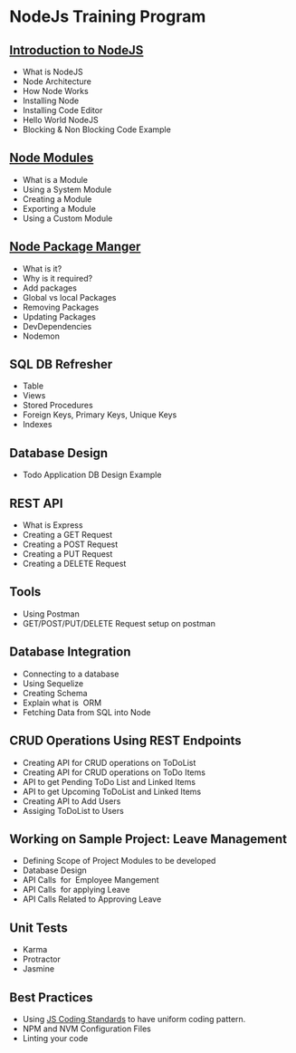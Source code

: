 # NodeJs Training Program

## [Introduction to NodeJS](https://github.com/icosta-cci/nodejs/tree/master/1_IntroductionToNodeJs)

- What is NodeJS
- Node Architecture
- How Node Works
- Installing Node
- Installing Code Editor
- Hello World NodeJS
- Blocking & Non Blocking Code Example

## [Node Modules](https://github.com/icosta-cci/nodejs/blob/master/2_NodeModules/README.md)

- What is a Module
- Using a System Module
- Creating a Module
- Exporting a Module
- Using a Custom Module

## [Node Package Manger](https://github.com/icosta-cci/nodejs/tree/master/3_NodePackageManger)

- What is it?
- Why is it required?
- Add packages
- Global vs local Packages
- Removing Packages
- Updating Packages
- DevDependencies
- Nodemon

## SQL DB Refresher

- Table
- Views
- Stored Procedures
- Foreign Keys, Primary Keys, Unique Keys
- Indexes

## Database Design

- Todo Application DB Design Example

## REST API

- What is Express
- Creating a GET Request
- Creating a POST Request
- Creating a PUT Request
- Creating a DELETE Request

## Tools

- Using Postman
- GET/POST/PUT/DELETE Request setup on postman

## Database Integration

- Connecting to a database
- Using Sequelize
- Creating Schema
- Explain what is  ORM
- Fetching Data from SQL into Node

## CRUD Operations Using REST Endpoints

- Creating API for CRUD operations on ToDoList
- Creating API for CRUD operations on ToDo Items
- API to get Pending ToDo List and Linked Items
- API to get Upcoming ToDoList and Linked Items
- Creating API to Add Users
- Assiging ToDoList to Users

## Working on Sample Project: Leave Management

- Defining Scope of Project Modules to be developed
- Database Design
- API Calls  for  Employee Mangement
- API Calls  for applying Leave
- API Calls Related to Approving Leave

## Unit Tests
- Karma
- Protractor
- Jasmine


## Best Practices 

- Using [JS Coding Standards](https://www.npmjs.com/package/standard) to have uniform coding pattern.
- NPM and NVM Configuration Files
- Linting your code
